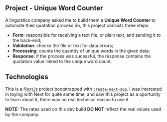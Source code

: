 ## Project - Unique Word Counter

A linguistics company asked me to build them a **Unique Word Counter** to automate their quotation process.So, this project consists three steps:

- **Form**: responsible for receiving a text file, or plain text, and sending it to the back-end;
- **Validation**: checks the file or text for data errors;
- **Processing**: counts the quantity of unique words in the given data;
- **Response**: if the process was sucessful, the response contains the quotation value linked to the unique word count.

## Technologies

This is a [Next.js](https://nextjs.org/) project bootstrapped with [`create-next-app`](https://github.com/vercel/next.js/tree/canary/packages/create-next-app). I was interested in toying with Next for quite some time, and saw this project as a oportunity to learn about it, there was no real technical reason to use it.

**NOTE:** The rates used on this dev build **DO NOT** reflect the real values used by the company.
